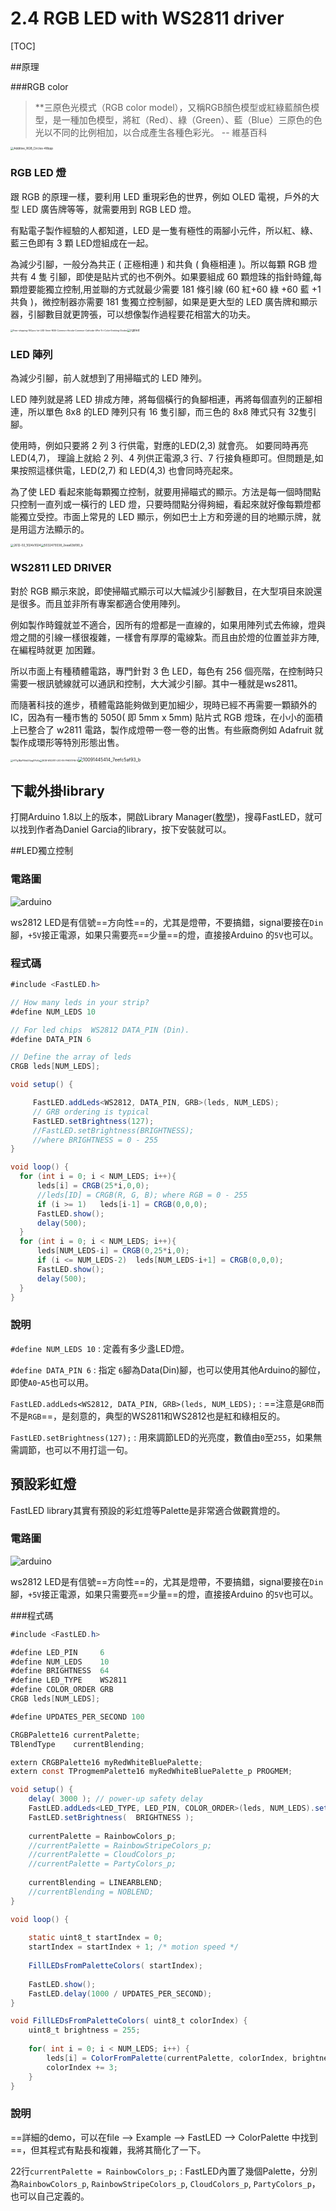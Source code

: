 # 2.4 RGB LED with WS2811 driver

[TOC]

##原理

###RGB color

> **三原色光模式（RGB color model），又稱RGB顏色模型或紅綠藍顏色模型，是一種加色模型，將紅（Red）、綠（Green）、藍（Blue）三原色的色光以不同的比例相加，以合成產生各種色彩光。 -- 維基百科

<img src="Additive_RGB_Circles-48bpp.png" alt="Additive_RGB_Circles-48bpp" style="zoom: 33%;" />

### RGB LED 燈

跟 RGB 的原理一樣，要利用 LED 重現彩色的世界，例如 OLED 電視，戶外的大型 LED 廣告牌等等，就需要用到 RGB LED 燈。

有點電子製作經驗的人都知道，LED 是一隻有極性的兩腳小元件，所以紅、綠、藍三色即有 3 顆 LED燈組成在一起。

為減少引腳，一般分為共正 ( 正極相連 ) 和共負 ( 負極相連 )。所以每顆 RGB 燈共有 4 隻
引腳，即使是貼片式的也不例外。如果要組成 60 顆燈珠的指針時鐘,每顆燈要能獨立控制,用並聯的方式就最少需要 181 條引線 (60 紅+60 綠 +60 藍 +1 共負 )，微控制器亦需要 181 隻獨立控制腳，如果是更大型的 LED 廣告牌和顯示器，引腳數目就更誇張，可以想像製作過程要花相當大的功夫。

<img src="Free-shipping-100pcs-lot-LED-5mm-RGB-Common-Anode-Common-Cathode-4Pin-Tri-Color-Emitting-Diodes.jpg" alt="Free-shipping-100pcs-lot-LED-5mm-RGB-Common-Anode-Common-Cathode-4Pin-Tri-Color-Emitting-Diodes" style="zoom: 25%;" /><img src="rgbled.jpg" alt="rgbled" style="zoom:33%;" />



### LED 陣列

為減少引腳，前人就想到了用掃瞄式的 LED 陣列。

LED 陣列就是將 LED 排成方陣，將每個橫行的負腳相連，再將每個直列的正腳相連，所以單色 8x8 的LED 陣列只有 16 隻引腳，而三色的 8x8 陣式只有 32隻引腳。

使用時，例如只要將 2 列 3 行供電，對應的LED(2,3) 就會亮。 如要同時再亮 LED(4,7)， 理論上就給 2 列、4 列供正電源,3 行、7 行接負極即可。但問題是,如果按照這樣供電，LED(2,7) 和 LED(4,3) 也會同時亮起來。

為了使 LED 看起來能每顆獨立控制，就要用掃瞄式的顯示。方法是每一個時間點只控制一直列或一橫行的 LED 燈，只要時間點分得夠細，看起來就好像每顆燈都能獨立受控。市面上常見的 LED 顯示，例如巴士上方和旁邊的目的地顯示牌，就是用這方法顯示的。

<img src="2612-02_1024x1024.jpeg" alt="2612-02_1024x1024" style="zoom:33%;" /><img src="5032479338_2eea63b190_b.jpg" alt="5032479338_2eea63b190_b" style="zoom:33%;" />



### WS2811 LED DRIVER

對於 RGB 顯示來說，即使掃瞄式顯示可以大幅減少引腳數目，在大型項目來說還是很多。而且並非所有專案都適合使用陣列。

例如製作時鐘就並不適合，因所有的燈都是一直線的，如果用陣列式去佈線，燈與燈之間的引線一樣很複雜，一樣會有厚厚的電線紮。而且由於燈的位置並非方陣,在編程時就更
加困難。

所以市面上有種積體電路，專門針對 3 色 LED，每色有 256 個亮階，在控制時只需要一根訊號線就可以通訊和控制，大大減少引腳。其中一種就是ws2811。

而隨著科技的進步，積體電路能夠做到更加細少，現時已經不再需要一顆額外的 IC，因為有一種市售的 5050( 即 5mm x 5mm) 貼片式 RGB 燈珠，在小小的面積上已整合了 w2811 電路，製作成燈帶一卷一卷的出售。有些廠商例如 Adafruit 就製作成環形等特別形態出售。

<img src="HT1g1BpFNhbXXagOFbXq.jpg" alt="HT1g1BpFNhbXXagOFbXq" style="zoom:25%;" /><img src="RGB-WS2811-LED-IN-PAKISTAN-5.jpg" alt="RGB-WS2811-LED-IN-PAKISTAN-5" style="zoom:25%;" /><img src="10091445414_7eefc5af93_b.jpg" alt="10091445414_7eefc5af93_b" style="zoom:50%;" />

## 下載外掛library

 打開Arduino 1.8以上的版本，開啟Library Manager([教學](https://www.arduino.cc/en/guide/libraries#toc3))，搜尋FastLED，就可以找到作者為Daniel Garcia的library，按下安裝就可以。

##LED獨立控制

### 電路圖

![arduino](arduino.png)

ws2812 LED是有信號==方向性==的，尤其是燈帶，不要搞錯，signal要接在`Din`腳，`+5V`接正電源，如果只需要亮==少量==的燈，直接接Arduino 的`5V`也可以。

### 程式碼

```java
#include <FastLED.h>

// How many leds in your strip?
#define NUM_LEDS 10

// For led chips  WS2812 DATA_PIN (Din).  
#define DATA_PIN 6

// Define the array of leds
CRGB leds[NUM_LEDS];

void setup() {

     FastLED.addLeds<WS2812, DATA_PIN, GRB>(leds, NUM_LEDS);  
     // GRB ordering is typical
     FastLED.setBrightness(127);
     //FastLED.setBrightness(BRIGHTNESS);
     //where BRIGHTNESS = 0 - 255
}

void loop() {
  for (int i = 0; i < NUM_LEDS; i++){
      leds[i] = CRGB(25*i,0,0);
      //leds[ID] = CRGB(R, G, B); where RGB = 0 - 255
      if (i >= 1)	leds[i-1] = CRGB(0,0,0);
      FastLED.show();
      delay(500);
  }
  for (int i = 0; i < NUM_LEDS; i++){
      leds[NUM_LEDS-i] = CRGB(0,25*i,0);
      if (i <= NUM_LEDS-2)	leds[NUM_LEDS-i+1] = CRGB(0,0,0);
      FastLED.show();
      delay(500);
  }
}
```

### 說明

`#define NUM_LEDS 10` : 定義有多少盞LED燈。

`#define DATA_PIN 6` : 指定 `6`腳為Data(Din)腳，也可以使用其他Arduino的腳位，即使`A0`-`A5`也可以用。

`FastLED.addLeds<WS2812, DATA_PIN, GRB>(leds, NUM_LEDS);` : ==注意是`GRB`而不是`RGB`==，是刻意的，典型的WS2811和WS2812也是紅和綠相反的。

`FastLED.setBrightness(127);` : 用來調節LED的光亮度，數值由`0`至`255`，如果無需調節，也可以不用打這一句。

## 預設彩虹燈

FastLED library其實有預設的彩虹燈等Palette是非常適合做觀賞燈的。

### 電路圖

![arduino](arduino.png)

ws2812 LED是有信號==方向性==的，尤其是燈帶，不要搞錯，signal要接在`Din`腳，`+5V`接正電源，如果只需要亮==少量==的燈，直接接Arduino 的`5V`也可以。

###程式碼

```java
#include <FastLED.h>

#define LED_PIN     6
#define NUM_LEDS    10
#define BRIGHTNESS  64
#define LED_TYPE    WS2811
#define COLOR_ORDER GRB
CRGB leds[NUM_LEDS];

#define UPDATES_PER_SECOND 100

CRGBPalette16 currentPalette;
TBlendType    currentBlending;

extern CRGBPalette16 myRedWhiteBluePalette;
extern const TProgmemPalette16 myRedWhiteBluePalette_p PROGMEM;

void setup() {
    delay( 3000 ); // power-up safety delay
    FastLED.addLeds<LED_TYPE, LED_PIN, COLOR_ORDER>(leds, NUM_LEDS).setCorrection(TypicalLEDStrip);
    FastLED.setBrightness(  BRIGHTNESS );
    
    currentPalette = RainbowColors_p;
    //currentPalette = RainbowStripeColors_p;
    //currentPalette = CloudColors_p;
    //currentPalette = PartyColors_p;
    
    currentBlending = LINEARBLEND;
    //currentBlending = NOBLEND;
}

void loop()	{
    
    static uint8_t startIndex = 0;
    startIndex = startIndex + 1; /* motion speed */
    
    FillLEDsFromPaletteColors( startIndex);
    
    FastLED.show();
    FastLED.delay(1000 / UPDATES_PER_SECOND);
}

void FillLEDsFromPaletteColors( uint8_t colorIndex)	{
    uint8_t brightness = 255;
    
    for( int i = 0; i < NUM_LEDS; i++) {
        leds[i] = ColorFromPalette(currentPalette, colorIndex, brightness, currentBlending);
        colorIndex += 3;
    }
}
```

### 說明

==詳細的demo，可以在file --> Example --> FastLED --> ColorPalette 中找到==，但其程式有點長和複雜，我將其簡化了一下。

22行`currentPalette = RainbowColors_p;` : FastLED內置了幾個Palette，分別為`RainbowColors_p`, `RainbowStripeColors_p`, `CloudColors_p`, `PartyColors_p`，也可以自己定義的。